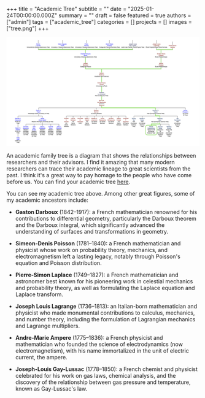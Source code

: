 +++
title = "Academic Tree"
subtitle = ""
date = "2025-01-24T00:00:00.000Z"
summary = ""
draft = false
featured = true
authors = ["admin"]
tags = ["academic_tree"]
categories = []
projects = []
images = ["tree.png"]
+++

![image](tree.png)

An academic family tree is a diagram that shows the relationships between researchers and their advisors. I find it amazing that many modern researchers can trace their academic lineage to great scientists from the past. I think it's a great way to pay homage to the people who have come before us. You can find your academic tree [here](https://academictree.org/).

You can see my academic tree above. Among other great figures, some of my academic ancestors include:

- **Gaston Darboux** (1842–1917): a French mathematician renowned for his contributions to differential geometry, particularly the Darboux theorem and the Darboux integral, which significantly advanced the understanding of surfaces and transformations in geometry.

- **Simeon-Denis Poisson** (1781–1840): a French mathematician and physicist whose work on probability theory, mechanics, and electromagnetism left a lasting legacy, notably through Poisson's equation and Poisson distribution.

- **Pierre-Simon Laplace** (1749–1827): a French mathematician and astronomer best known for his pioneering work in celestial mechanics and probability theory, as well as formulating the Laplace equation and Laplace transform.

- **Joseph Louis Lagrange** (1736–1813): an Italian-born mathematician and physicist who made monumental contributions to calculus, mechanics, and number theory, including the formulation of Lagrangian mechanics and Lagrange multipliers.

- **Andre-Marie Ampere** (1775–1836): a French physicist and mathematician who founded the science of electrodynamics (now electromagnetism), with his name immortalized in the unit of electric current, the ampere.

- **Joseph-Louis Gay-Lussac** (1778–1850): a French chemist and physicist celebrated for his work on gas laws, chemical analysis, and the discovery of the relationship between gas pressure and temperature, known as Gay-Lussac's law.
